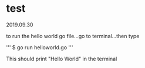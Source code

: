 # test

2019.09.30

to run the hello world go file...go to terminal...then type

'''
$ go run helloworld.go
'''

This should print "Hello World" in the terminal